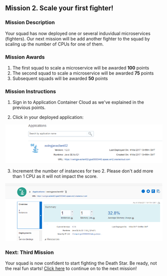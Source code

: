 ## Mission 2. Scale your first fighter! ##

### Mission Description ###

Your squad has now deployed one or several induvidual microservices (fighters). Our next mission will be add another fighter to the squad by scaling up the number of CPUs for one of them. 

### Mission Awards ###

1. The first squad to scale a microservice will be awarded **100** points
2. The second squad to scale a microservice will be awarded **75** points
3. Subsequent squads will be awarded **50** points

### Mission Instructions ###

1. Sign in to Application Container Cloud as we've explained in the previous points.

2. Click in your deployed application:

![alt text](scale01.PNG)

3. Increment the number of instances for two 2. Please don't add more than 1 CPU as it will not impact the score. 

![alt text](scale02.PNG)

### Next: Third Mission ###

Your squad is now confident to start fighting the Death Star. Be ready, not the real fun starts! [Click here](shield.md) to continue on to the next mission!
